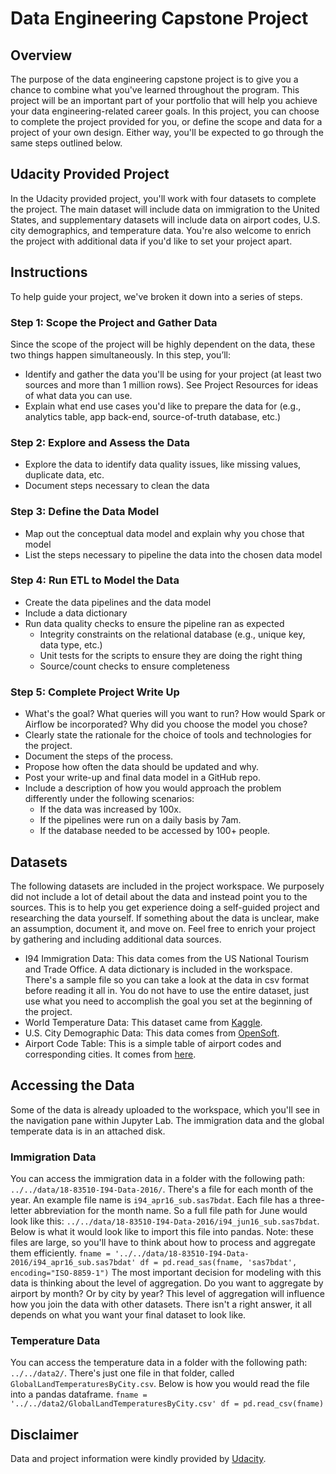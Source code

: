 # Data Engineering Capstone Project

## Overview
The purpose of the data engineering capstone project is to give you a chance to combine what you've learned throughout the program. This project will be an important part of your portfolio that will help you achieve your data engineering-related career goals.
In this project, you can choose to complete the project provided for you, or define the scope and data for a project of your own design. Either way, you'll be expected to go through the same steps outlined below.

## Udacity Provided Project
In the Udacity provided project, you'll work with four datasets to complete the project. The main dataset will include data on immigration to the United States, and supplementary datasets will include data on airport codes, U.S. city demographics, and temperature data. You're also welcome to enrich the project with additional data if you'd like to set your project apart.

## Instructions
To help guide your project, we've broken it down into a series of steps.

### Step 1: Scope the Project and Gather Data
Since the scope of the project will be highly dependent on the data, these two things happen simultaneously. In this step, you’ll:
- Identify and gather the data you'll be using for your project (at least two sources and more than 1 million rows). See Project Resources for ideas of what data you can use.
- Explain what end use cases you'd like to prepare the data for (e.g., analytics table, app back-end, source-of-truth database, etc.)

### Step 2: Explore and Assess the Data
- Explore the data to identify data quality issues, like missing values, duplicate data, etc.
- Document steps necessary to clean the data

### Step 3: Define the Data Model
- Map out the conceptual data model and explain why you chose that model
- List the steps necessary to pipeline the data into the chosen data model

### Step 4: Run ETL to Model the Data
- Create the data pipelines and the data model
- Include a data dictionary 
- Run data quality checks to ensure the pipeline ran as expected 
    - Integrity constraints on the relational database (e.g., unique key, data type, etc.)
    - Unit tests for the scripts to ensure they are doing the right thing
    - Source/count checks to ensure completeness

### Step 5: Complete Project Write Up
- What's the goal? What queries will you want to run? How would Spark or Airflow be incorporated? Why did you choose the model you chose?
- Clearly state the rationale for the choice of tools and technologies for the project.
- Document the steps of the process.
- Propose how often the data should be updated and why.
- Post your write-up and final data model in a GitHub repo.
- Include a description of how you would approach the problem differently under the following scenarios:
    - If the data was increased by 100x.
    - If the pipelines were run on a daily basis by 7am.
    - If the database needed to be accessed by 100+ people.

## Datasets
The following datasets are included in the project workspace. We purposely did not include a lot of detail about the data and instead point you to the sources. This is to help you get experience doing a self-guided project and researching the data yourself. If something about the data is unclear, make an assumption, document it, and move on. Feel free to enrich your project by gathering and including additional data sources.
- I94 Immigration Data: This data comes from the US National Tourism and Trade Office. A data dictionary is included in the workspace. There's a sample file so you can take a look at the data in csv format before reading it all in. You do not have to use the entire dataset, just use what you need to accomplish the goal you set at the beginning of the project. 
- World Temperature Data: This dataset came from [Kaggle](https://www.kaggle.com/datasets/berkeleyearth/climate-change-earth-surface-temperature-data). 
- U.S. City Demographic Data: This data comes from [OpenSoft](https://public.opendatasoft.com/explore/dataset/us-cities-demographics/export/).
- Airport Code Table: This is a simple table of airport codes and corresponding cities. It comes from [here](https://datahub.io/core/airport-codes#data).

## Accessing the Data
Some of the data is already uploaded to the workspace, which you'll see in the navigation pane within Jupyter Lab. The immigration data and the global temperate data is in an attached disk. 

### Immigration Data
You can access the immigration data in a folder with the following path: `../../data/18-83510-I94-Data-2016/`. There's a file for each month of the year. An example file name is `i94_apr16_sub.sas7bdat`. Each file has a three-letter abbreviation for the month name. So a full file path for June would look like this: `../../data/18-83510-I94-Data-2016/i94_jun16_sub.sas7bdat`. Below is what it would look like to import this file into pandas. Note: these files are large, so you'll have to think about how to process and aggregate them efficiently.
`fname = '../../data/18-83510-I94-Data-2016/i94_apr16_sub.sas7bdat'
df = pd.read_sas(fname, 'sas7bdat', encoding="ISO-8859-1")`
The most important decision for modeling with this data is thinking about the level of aggregation. Do you want to aggregate by airport by month? Or by city by year? This level of aggregation will influence how you join the data with other datasets. There isn't a right answer, it all depends on what you want your final dataset to look like.

### Temperature Data
You can access the temperature data in a folder with the following path: `../../data2/`. There's just one file in that folder, called `GlobalLandTemperaturesByCity.csv`. Below is how you would read the file into a pandas dataframe.
`fname = '../../data2/GlobalLandTemperaturesByCity.csv'
df = pd.read_csv(fname)`

## Disclaimer
Data and project information were kindly provided by [Udacity](https://www.udacity.com/).